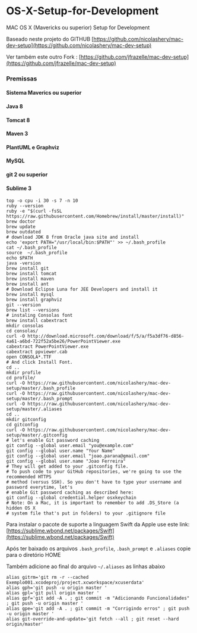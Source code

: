 OS-X-Setup-for-Development
==========================

MAC OS X (Mavericks ou superior) Setup for Development

Baseado neste projeto do GITHUB [https://github.com/nicolashery/mac-dev-setup](https://github.com/nicolashery/mac-dev-setup)

Ver também este outro Fork : [https://github.com/jfrazelle/mac-dev-setup](https://github.com/jfrazelle/mac-dev-setup)

### Premissas

#### Sistema Maverics ou superior
#### Java 8
#### Tomcat 8
#### Maven 3
#### PlantUML e Graphviz
#### MySQL
#### git 2 ou superior
#### Sublime 3


    top -o cpu -i 30 -s 7 -n 10 
    ruby --version 
    ruby -e "$(curl -fsSL https://raw.githubusercontent.com/Homebrew/install/master/install)" 
    brew doctor 
    brew update 
    brew outdated
    # download JDK 8 from Oracle java site and install 
    echo 'export PATH="/usr/local/bin:$PATH"' >> ~/.bash_profile
    cat ~/.bash_profile 
    source  ~/.bash_profile 
    echo $PATH
    java -version
    brew install git
    brew install tomcat 
    brew install maven
    brew install ant 
    # Download Eclipse Luna for JEE Developers and install it
    brew install mysql 
    brew install graphviz
    git --version
    brew list --versions 
    # instaling Consolas font
    brew install cabextract 
    mkdir consolas
    cd consolas/
    curl -O http://download.microsoft.com/download/f/5/a/f5a3df76-d856-4a61-a6bd-722f52a5be26/PowerPointViewer.exe 
    cabextract PowerPointViewer.exe 
    cabextract ppviewer.cab 
    open CONSOLA*.TTF 
    # And click Install Font. 
    cd ..
    mkdir profile 
    cd profile/
    curl -O https://raw.githubusercontent.com/nicolashery/mac-dev-setup/master/.bash_profile 
    curl -O https://raw.githubusercontent.com/nicolashery/mac-dev-setup/master/.bash_prompt
    curl -O https://raw.githubusercontent.com/nicolashery/mac-dev-setup/master/.aliases 
    cd ..
    mkdir gitconfig 
    cd gitconfig
    curl -O https://raw.githubusercontent.com/nicolashery/mac-dev-setup/master/.gitconfig 
    # let's enable Git password caching
    git config --global user.email "you@example.com"
    git config --global user.name "Your Name"
    git config --global user.email "joao.parana@gmail.com"
    git config --global user.name "Joao Ferreira"
    # They will get added to your .gitconfig file.
    # To push code to your GitHub repositories, we're going to use the recommended HTTPS 
    # method (versus SSH). So you don't have to type your username and password everytime, let's
    # enable Git password caching as described here:
    git config --global credential.helper osxkeychain
    # Note: On a Mac, it is important to remember to add .DS_Store (a hidden OS X 
    # system file that's put in folders) to your .gitignore file


Para instalar o pacote de suporte a linguagem Swift da Apple use este link: [https://sublime.wbond.net/packages/Swift](https://sublime.wbond.net/packages/Swift) 

Após ter baixado os arquivos `.bash_profile`, `.bash_prompt` e `.aliases`  copie para o diretório HOME

Também adicione ao final do arquivo `~/.aliases` as linhas abaixo

    alias gitrm='git rm -r --cached Exemplo001.xcodeproj/project.xcworkspace/xcuserdata'
    alias gph='git push -u origin master '
    alias gpl='git pull origin master '
    alias gpf='git add -A . ; git commit -m "Adicionando Funcionalidades" ; git push -u origin master '
    alias gpe='git add -A . ; git commit -m "Corrigindo erros" ; git push -u origin master '
    alias git-override-and-update='git fetch --all ; git reset --hard origin/master' 
    


